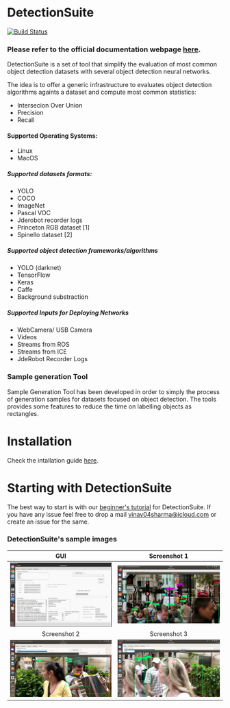 # DetectionSuite 

[![Build Status](https://travis-ci.org/JdeRobot/DetectionSuite.svg?branch=master)](https://travis-ci.org/JdeRobot/DetectionSuite)

### Please refer to the official documentation webpage [here](https://jderobot.github.io/DetectionSuite/).

DetectionSuite is a set of tool that simplify the evaluation of most common object detection datasets with several object detection neural networks.

The idea is to offer a generic infrastructure to evaluates object detection algorithms againts a dataset and compute most common statistics:
* Intersecion Over Union
* Precision
* Recall

#### Supported Operating Systems:
* Linux
* MacOS


##### Supported datasets formats:
* YOLO
* COCO
* ImageNet
* Pascal VOC
* Jderobot recorder logs
* Princeton RGB dataset [1]
* Spinello dataset [2]

##### Supported object detection frameworks/algorithms
* YOLO (darknet)
* TensorFlow
* Keras
* Caffe
* Background substraction

##### Supported Inputs for Deploying Networks
* WebCamera/ USB Camera
* Videos
* Streams from ROS
* Streams from ICE
* JdeRobot Recorder Logs


### Sample generation Tool
Sample Generation Tool has been developed in order to simply the process of generation samples for datasets focused on object detection. The tools provides some features to reduce the time on labelling objects as rectangles.


# Installation

Check the intallation guide [here](https://jderobot.github.io/DetectionSuite/installation/).

# Starting with DetectionSuite
The best way to start is with our [beginner's tutorial](https://jderobot.github.io/DetectionSuite/functionality/tutorial/) for DetectionSuite.
If you have any issue feel free to drop a mail <vinay04sharma@icloud.com> or create an issue for the same.

### DetectionSuite's sample images

GUI             |  Screenshot 1
:-------------------------:|:-------------------------:
![](./docs/assets/images/detection_suite_gui.png)  |  ![](./docs/assets/images/screen1.png)   
Screenshot 2             |  Screenshot 3
![](./docs/assets/images/screen2.png) |  ![](./docs/assets/images/screen3.png)

